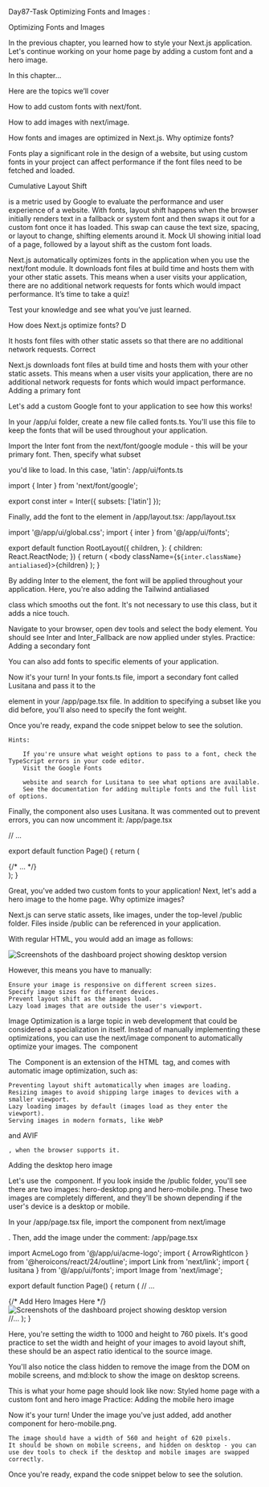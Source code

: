Day87-Task Optimizing Fonts and Images :

Optimizing Fonts and Images

In the previous chapter, you learned how to style your Next.js application. Let's continue working on your home page by adding a custom font and a hero image.

In this chapter...

Here are the topics we’ll cover

How to add custom fonts with next/font.

How to add images with next/image.

How fonts and images are optimized in Next.js.
Why optimize fonts?

Fonts play a significant role in the design of a website, but using custom fonts in your project can affect performance if the font files need to be fetched and loaded.

Cumulative Layout Shift

is a metric used by Google to evaluate the performance and user experience of a website. With fonts, layout shift happens when the browser initially renders text in a fallback or system font and then swaps it out for a custom font once it has loaded. This swap can cause the text size, spacing, or layout to change, shifting elements around it.
Mock UI showing initial load of a page, followed by a layout shift as the custom font loads.

Next.js automatically optimizes fonts in the application when you use the next/font module. It downloads font files at build time and hosts them with your other static assets. This means when a user visits your application, there are no additional network requests for fonts which would impact performance.
It’s time to take a quiz!

Test your knowledge and see what you’ve just learned.

How does Next.js optimize fonts?
D

It hosts font files with other static assets so that there are no additional network requests.
Correct

Next.js downloads font files at build time and hosts them with your other static assets. This means when a user visits your application, there are no additional network requests for fonts which would impact performance.
Adding a primary font

Let's add a custom Google font to your application to see how this works!

In your /app/ui folder, create a new file called fonts.ts. You'll use this file to keep the fonts that will be used throughout your application.

Import the Inter font from the next/font/google module - this will be your primary font. Then, specify what subset

you'd like to load. In this case, 'latin':
/app/ui/fonts.ts

import { Inter } from 'next/font/google';
 
export const inter = Inter({ subsets: ['latin'] });

Finally, add the font to the <body> element in /app/layout.tsx:
/app/layout.tsx

import '@/app/ui/global.css';
import { inter } from '@/app/ui/fonts';
 
export default function RootLayout({
  children,
}: {
  children: React.ReactNode;
}) {
  return (
    <html lang="en">
      <body className={`${inter.className} antialiased`}>{children}</body>
    </html>
  );
}

By adding Inter to the <body> element, the font will be applied throughout your application. Here, you're also adding the Tailwind antialiased

class which smooths out the font. It's not necessary to use this class, but it adds a nice touch.

Navigate to your browser, open dev tools and select the body element. You should see Inter and Inter_Fallback are now applied under styles.
Practice: Adding a secondary font

You can also add fonts to specific elements of your application.

Now it's your turn! In your fonts.ts file, import a secondary font called Lusitana and pass it to the <p> element in your /app/page.tsx file. In addition to specifying a subset like you did before, you'll also need to specify the font weight.

Once you're ready, expand the code snippet below to see the solution.

    Hints:

        If you're unsure what weight options to pass to a font, check the TypeScript errors in your code editor.
        Visit the Google Fonts

        website and search for Lusitana to see what options are available.
        See the documentation for adding multiple fonts and the full list of options.

Finally, the <AcmeLogo /> component also uses Lusitana. It was commented out to prevent errors, you can now uncomment it:
/app/page.tsx

// ...
 
export default function Page() {
  return (
    <main className="flex min-h-screen flex-col p-6">
      <div className="flex h-20 shrink-0 items-end rounded-lg bg-blue-500 p-4 md:h-52">
        <AcmeLogo />
        {/* ... */}
      </div>
    </main>
  );
}

Great, you've added two custom fonts to your application! Next, let's add a hero image to the home page.
Why optimize images?

Next.js can serve static assets, like images, under the top-level /public folder. Files inside /public can be referenced in your application.

With regular HTML, you would add an image as follows:

<img
  src="/hero.png"
  alt="Screenshots of the dashboard project showing desktop version"
/>

However, this means you have to manually:

    Ensure your image is responsive on different screen sizes.
    Specify image sizes for different devices.
    Prevent layout shift as the images load.
    Lazy load images that are outside the user's viewport.

Image Optimization is a large topic in web development that could be considered a specialization in itself. Instead of manually implementing these optimizations, you can use the next/image component to automatically optimize your images.
The <Image> component

The <Image> Component is an extension of the HTML <img> tag, and comes with automatic image optimization, such as:

    Preventing layout shift automatically when images are loading.
    Resizing images to avoid shipping large images to devices with a smaller viewport.
    Lazy loading images by default (images load as they enter the viewport).
    Serving images in modern formats, like WebP

and AVIF

    , when the browser supports it.

Adding the desktop hero image

Let's use the <Image> component. If you look inside the /public folder, you'll see there are two images: hero-desktop.png and hero-mobile.png. These two images are completely different, and they'll be shown depending if the user's device is a desktop or mobile.

In your /app/page.tsx file, import the component from next/image

. Then, add the image under the comment:
/app/page.tsx

import AcmeLogo from '@/app/ui/acme-logo';
import { ArrowRightIcon } from '@heroicons/react/24/outline';
import Link from 'next/link';
import { lusitana } from '@/app/ui/fonts';
import Image from 'next/image';
 
export default function Page() {
  return (
    // ...
    <div className="flex items-center justify-center p-6 md:w-3/5 md:px-28 md:py-12">
      {/* Add Hero Images Here */}
      <Image
        src="/hero-desktop.png"
        width={1000}
        height={760}
        className="hidden md:block"
        alt="Screenshots of the dashboard project showing desktop version"
      />
    </div>
    //...
  );
}

Here, you're setting the width to 1000 and height to 760 pixels. It's good practice to set the width and height of your images to avoid layout shift, these should be an aspect ratio identical to the source image.

You'll also notice the class hidden to remove the image from the DOM on mobile screens, and md:block to show the image on desktop screens.

This is what your home page should look like now:
Styled home page with a custom font and hero image
Practice: Adding the mobile hero image

Now it's your turn! Under the image you've just added, add another <Image> component for hero-mobile.png.

    The image should have a width of 560 and height of 620 pixels.
    It should be shown on mobile screens, and hidden on desktop - you can use dev tools to check if the desktop and mobile images are swapped correctly.

Once you're ready, expand the code snippet below to see the solution.